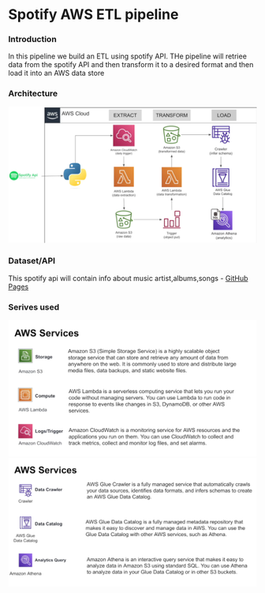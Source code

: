 # Spotify AWS ETL pipeline


### Introduction
In this pipeline we build an ETL using spotify API. THe pipeline will retriee data from the spotify API and then transform it to a desired format and then load it into an AWS data store

### Architecture
![](https://github.com/ansel9618/AWS-ETL-Data-pipeline/blob/main/images/2.0_architecture.png)

### Dataset/API
This spotify api will contain info about music artist,albums,songs - [GitHub Pages](https://developer.spotify.com/documentation/web-api)

### Serives used
![](https://github.com/ansel9618/AWS-ETL-Data-pipeline/blob/main/images/3.0_.png)
![](https://github.com/ansel9618/AWS-ETL-Data-pipeline/blob/main/images/4.0_.png)
